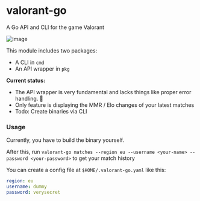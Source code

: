 # valorant-go
A Go API and CLI for the game Valorant

![image](https://user-images.githubusercontent.com/3121306/104110386-763baa00-52d7-11eb-9b70-7645c6e5d05b.png)

This module includes two packages: 
- A CLI in `cmd` 
- An API wrapper in `pkg` 

**Current status:** 
- The API wrapper is very fundamental and lacks things like proper error handling. :construction:
- Only feature is displaying the MMR / Elo changes of your latest matches
- Todo: Create binaries via CLI

### Usage
Currently, you have to build the binary yourself. 

After this, run `valorant-go matches --region eu --username <your-name> --password <your-password>` to get your match history

You can create a config file at `$HOME/.valorant-go.yaml` like this:
```yaml
region: eu
username: dummy
password: verysecret
```
